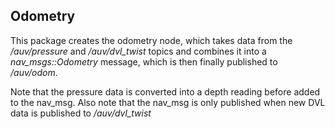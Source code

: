 ## Odometry

This package creates the odometry node, which takes data from the */auv/pressure* and */auv/dvl_twist* topics
and combines it into a *nav_msgs::Odometry* message, which is then finally published to */auv/odom*.

Note that the pressure data is converted into a depth reading before added to the nav_msg.
Also note that the nav_msg is only published when new DVL data is published to */auv/dvl_twist*
